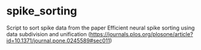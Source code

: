 # spike_sorting

Script to sort spike data from the paper Efficient neural spike sorting using data subdivision and unification (https://journals.plos.org/plosone/article?id=10.1371/journal.pone.0245589#sec011)


